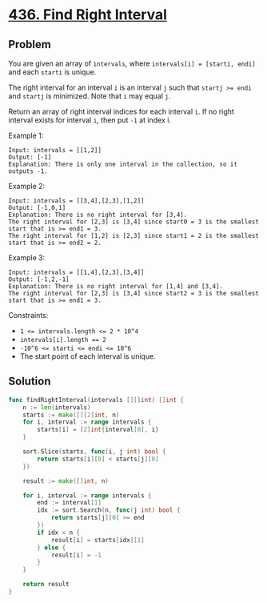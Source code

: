 # [436. Find Right Interval](https://leetcode.com/problems/find-right-interval/)

## Problem

You are given an array of `intervals`, where `intervals[i] = [starti, endi]` and each `starti` is unique.

The right interval for an interval `i` is an interval `j` such that `startj >= endi` and `startj` is minimized. Note that `i` may equal `j`.

Return an array of right interval indices for each interval `i`. If no right interval exists for interval `i`, then put `-1` at index i.

Example 1:

```
Input: intervals = [[1,2]]
Output: [-1]
Explanation: There is only one interval in the collection, so it outputs -1.
```

Example 2:

```
Input: intervals = [[3,4],[2,3],[1,2]]
Output: [-1,0,1]
Explanation: There is no right interval for [3,4].
The right interval for [2,3] is [3,4] since start0 = 3 is the smallest start that is >= end1 = 3.
The right interval for [1,2] is [2,3] since start1 = 2 is the smallest start that is >= end2 = 2.
```

Example 3:

```
Input: intervals = [[1,4],[2,3],[3,4]]
Output: [-1,2,-1]
Explanation: There is no right interval for [1,4] and [3,4].
The right interval for [2,3] is [3,4] since start2 = 3 is the smallest start that is >= end1 = 3.
``` 

Constraints:

- `1 <= intervals.length <= 2 * 10^4`
- `intervals[i].length == 2`
- `-10^6 <= starti <= endi <= 10^6`
- The start point of each interval is unique.

## Solution

```go
func findRightInterval(intervals [][]int) []int {
	n := len(intervals)
	starts := make([][2]int, n)
	for i, interval := range intervals {
		starts[i] = [2]int{interval[0], i}
	}

	sort.Slice(starts, func(i, j int) bool {
		return starts[i][0] < starts[j][0]
	})

	result := make([]int, n)

	for i, interval := range intervals {
		end := interval[1]
		idx := sort.Search(n, func(j int) bool {
			return starts[j][0] >= end
		})
		if idx < n {
			result[i] = starts[idx][1]
		} else {
			result[i] = -1
		}
	}

	return result
}
```